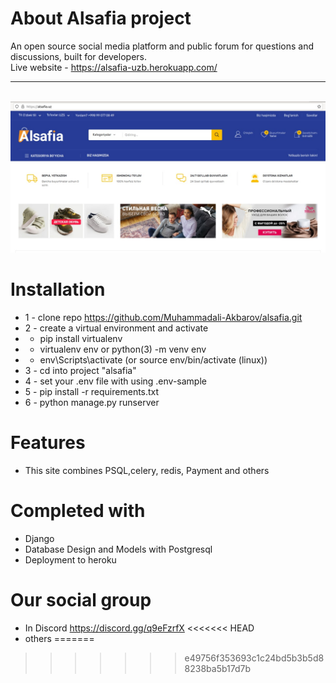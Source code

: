 # About Alsafia project
An open source social media platform and public forum for questions and discussions, built for developers. <br>
Live website - https://alsafia-uzb.herokuapp.com/ <hr><br>
<img src="./staticfiles/alsafia1.jpg">


# Installation
* 1 - clone repo https://github.com/Muhammadali-Akbarov/alsafia.git
* 2 - create a virtual environment and activate
*  - pip install virtualenv
*  - virtualenv env or python(3) -m venv env
*  - env\Scripts\activate  (or source env/bin/activate (linux))
* 3 - cd into project "alsafia"
* 4 - set your .env file with using .env-sample
* 5 - pip install -r requirements.txt
* 6 - python manage.py runserver


# Features
* This site combines PSQL,celery, redis, Payment and others


# Completed with
* Django 
* Database Design and Models with Postgresql
* Deployment to heroku

# Our social group <br>
* In Discord  https://discord.gg/q9eFzrfX
<<<<<<< HEAD
* others
=======
>>>>>>> e49756f353693c1c24bd5b3b5d88238ba5b17d7b


